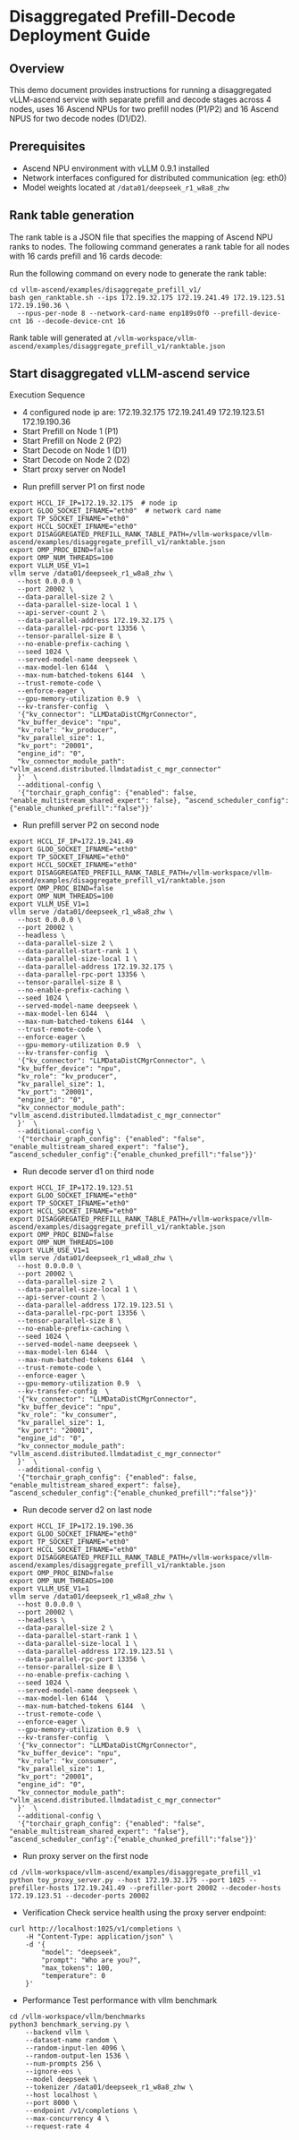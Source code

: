 # Disaggregated Prefill-Decode Deployment Guide

## Overview
This demo document provides instructions for running a disaggregated vLLM-ascend service with separate prefill and decode stages across 4 nodes, uses 16 Ascend NPUs for two prefill nodes (P1/P2) and 16 Ascend NPUS for two decode nodes (D1/D2).

## Prerequisites
- Ascend NPU environment with vLLM 0.9.1 installed
- Network interfaces configured for distributed communication (eg: eth0)
- Model weights located at `/data01/deepseek_r1_w8a8_zhw`

## Rank table generation
The rank table is a JSON file that specifies the mapping of Ascend NPU ranks to nodes. The following command generates a rank table for all nodes with 16 cards prefill and 16 cards decode:

Run the following command on every node to generate the rank table:
```shell
cd vllm-ascend/examples/disaggregate_prefill_v1/
bash gen_ranktable.sh --ips 172.19.32.175 172.19.241.49 172.19.123.51 172.19.190.36 \
  --npus-per-node 8 --network-card-name enp189s0f0 --prefill-device-cnt 16 --decode-device-cnt 16
```
Rank table will generated at `/vllm-workspace/vllm-ascend/examples/disaggregate_prefill_v1/ranktable.json`

## Start disaggregated vLLM-ascend service 
Execution Sequence
- 4 configured node ip are: 172.19.32.175 172.19.241.49 172.19.123.51 172.19.190.36
- Start Prefill on Node 1 (P1)
- Start Prefill on Node 2 (P2)
- Start Decode on Node 1 (D1)
- Start Decode on Node 2 (D2)
- Start proxy server on Node1

* Run prefill server P1 on first node
```shell
export HCCL_IF_IP=172.19.32.175  # node ip
export GLOO_SOCKET_IFNAME="eth0"  # network card name
export TP_SOCKET_IFNAME="eth0"
export HCCL_SOCKET_IFNAME="eth0"
export DISAGGREGATED_PREFILL_RANK_TABLE_PATH=/vllm-workspace/vllm-ascend/examples/disaggregate_prefill_v1/ranktable.json
export OMP_PROC_BIND=false
export OMP_NUM_THREADS=100
export VLLM_USE_V1=1
vllm serve /data01/deepseek_r1_w8a8_zhw \
  --host 0.0.0.0 \
  --port 20002 \
  --data-parallel-size 2 \
  --data-parallel-size-local 1 \
  --api-server-count 2 \
  --data-parallel-address 172.19.32.175 \
  --data-parallel-rpc-port 13356 \
  --tensor-parallel-size 8 \
  --no-enable-prefix-caching \
  --seed 1024 \
  --served-model-name deepseek \
  --max-model-len 6144  \
  --max-num-batched-tokens 6144  \
  --trust-remote-code \
  --enforce-eager \
  --gpu-memory-utilization 0.9  \
  --kv-transfer-config  \
  '{"kv_connector": "LLMDataDistCMgrConnector",
  "kv_buffer_device": "npu",
  "kv_role": "kv_producer",
  "kv_parallel_size": 1,
  "kv_port": "20001",
  "engine_id": "0",
  "kv_connector_module_path": "vllm_ascend.distributed.llmdatadist_c_mgr_connector"
  }'  \
  --additional-config \
  '{"torchair_graph_config": {"enabled": false, "enable_multistream_shared_expert": false}, “ascend_scheduler_config":{"enable_chunked_prefill":"false"}}'
```

* Run prefill server P2 on second node
```shell
export HCCL_IF_IP=172.19.241.49
export GLOO_SOCKET_IFNAME="eth0"
export TP_SOCKET_IFNAME="eth0"
export HCCL_SOCKET_IFNAME="eth0"
export DISAGGREGATED_PREFILL_RANK_TABLE_PATH=/vllm-workspace/vllm-ascend/examples/disaggregate_prefill_v1/ranktable.json
export OMP_PROC_BIND=false
export OMP_NUM_THREADS=100
export VLLM_USE_V1=1
vllm serve /data01/deepseek_r1_w8a8_zhw \
  --host 0.0.0.0 \
  --port 20002 \
  --headless \
  --data-parallel-size 2 \
  --data-parallel-start-rank 1 \
  --data-parallel-size-local 1 \
  --data-parallel-address 172.19.32.175 \
  --data-parallel-rpc-port 13356 \
  --tensor-parallel-size 8 \
  --no-enable-prefix-caching \
  --seed 1024 \
  --served-model-name deepseek \
  --max-model-len 6144  \
  --max-num-batched-tokens 6144  \
  --trust-remote-code \
  --enforce-eager \
  --gpu-memory-utilization 0.9  \
  --kv-transfer-config  \
  '{"kv_connector": "LLMDataDistCMgrConnector", \
  "kv_buffer_device": "npu",
  "kv_role": "kv_producer",
  "kv_parallel_size": 1,
  "kv_port": "20001",
  "engine_id": "0",
  "kv_connector_module_path": "vllm_ascend.distributed.llmdatadist_c_mgr_connector"
  }'  \
  --additional-config \
  '{"torchair_graph_config": {"enabled": "false", "enable_multistream_shared_expert": "false"},  “ascend_scheduler_config":{"enable_chunked_prefill":"false"}}' 
```

* Run decode server d1 on third node
```shell
export HCCL_IF_IP=172.19.123.51
export GLOO_SOCKET_IFNAME="eth0"
export TP_SOCKET_IFNAME="eth0"
export HCCL_SOCKET_IFNAME="eth0"
export DISAGGREGATED_PREFILL_RANK_TABLE_PATH=/vllm-workspace/vllm-ascend/examples/disaggregate_prefill_v1/ranktable.json
export OMP_PROC_BIND=false
export OMP_NUM_THREADS=100
export VLLM_USE_V1=1
vllm serve /data01/deepseek_r1_w8a8_zhw \
  --host 0.0.0.0 \
  --port 20002 \
  --data-parallel-size 2 \
  --data-parallel-size-local 1 \
  --api-server-count 2 \
  --data-parallel-address 172.19.123.51 \
  --data-parallel-rpc-port 13356 \
  --tensor-parallel-size 8 \
  --no-enable-prefix-caching \
  --seed 1024 \
  --served-model-name deepseek \
  --max-model-len 6144  \
  --max-num-batched-tokens 6144  \
  --trust-remote-code \
  --enforce-eager \
  --gpu-memory-utilization 0.9  \
  --kv-transfer-config  \
  '{"kv_connector": "LLMDataDistCMgrConnector",
  "kv_buffer_device": "npu",
  "kv_role": "kv_consumer",
  "kv_parallel_size": 1,
  "kv_port": "20001",
  "engine_id": "0",
  "kv_connector_module_path": "vllm_ascend.distributed.llmdatadist_c_mgr_connector"
  }'  \
  --additional-config \
  '{"torchair_graph_config": {"enabled": false, "enable_multistream_shared_expert": false},  “ascend_scheduler_config":{"enable_chunked_prefill":"false"}}'
```

* Run decode server d2 on last node
```shell
export HCCL_IF_IP=172.19.190.36
export GLOO_SOCKET_IFNAME="eth0"
export TP_SOCKET_IFNAME="eth0"
export HCCL_SOCKET_IFNAME="eth0"
export DISAGGREGATED_PREFILL_RANK_TABLE_PATH=/vllm-workspace/vllm-ascend/examples/disaggregate_prefill_v1/ranktable.json
export OMP_PROC_BIND=false
export OMP_NUM_THREADS=100
export VLLM_USE_V1=1
vllm serve /data01/deepseek_r1_w8a8_zhw \
  --host 0.0.0.0 \
  --port 20002 \
  --headless \
  --data-parallel-size 2 \
  --data-parallel-start-rank 1 \
  --data-parallel-size-local 1 \
  --data-parallel-address 172.19.123.51 \
  --data-parallel-rpc-port 13356 \
  --tensor-parallel-size 8 \
  --no-enable-prefix-caching \
  --seed 1024 \
  --served-model-name deepseek \
  --max-model-len 6144  \
  --max-num-batched-tokens 6144  \
  --trust-remote-code \
  --enforce-eager \
  --gpu-memory-utilization 0.9  \
  --kv-transfer-config  \
  '{"kv_connector": "LLMDataDistCMgrConnector",
  "kv_buffer_device": "npu",
  "kv_role": "kv_consumer",
  "kv_parallel_size": 1,
  "kv_port": "20001",
  "engine_id": "0",
  "kv_connector_module_path": "vllm_ascend.distributed.llmdatadist_c_mgr_connector"
  }'  \
  --additional-config \
  '{"torchair_graph_config": {"enabled": "false", "enable_multistream_shared_expert": "false"},  “ascend_scheduler_config":{"enable_chunked_prefill":"false"}}' 
```

* Run proxy server on the first node
```shell
cd /vllm-workspace/vllm-ascend/examples/disaggregate_prefill_v1
python toy_proxy_server.py --host 172.19.32.175 --port 1025 --prefiller-hosts 172.19.241.49 --prefiller-port 20002 --decoder-hosts 172.19.123.51 --decoder-ports 20002
```

* Verification
Check service health using the proxy server endpoint:
```shell
curl http://localhost:1025/v1/completions \
    -H "Content-Type: application/json" \
    -d '{
        "model": "deepseek",
        "prompt": "Who are you?",
        "max_tokens": 100,
        "temperature": 0
    }'
```

* Performance
Test performance with vllm benchmark
```shell
cd /vllm-workspace/vllm/benchmarks
python3 benchmark_serving.py \
    --backend vllm \
    --dataset-name random \
    --random-input-len 4096 \
    --random-output-len 1536 \
    --num-prompts 256 \
    --ignore-eos \
    --model deepseek \
    --tokenizer /data01/deepseek_r1_w8a8_zhw \
    --host localhost \
    --port 8000 \
    --endpoint /v1/completions \
    --max-concurrency 4 \
    --request-rate 4
```
